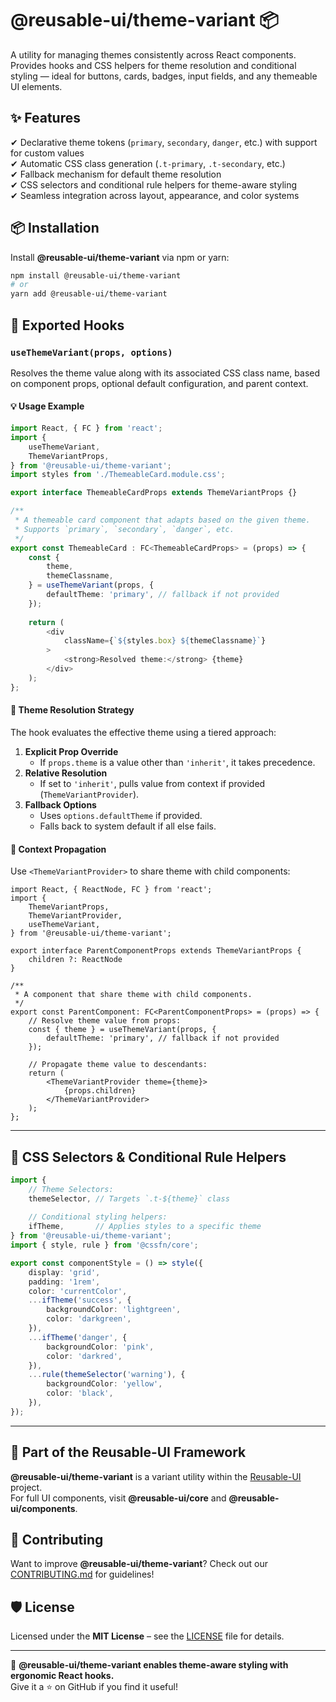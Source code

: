 # @reusable-ui/theme-variant 📦  

A utility for managing themes consistently across React components.  
Provides hooks and CSS helpers for theme resolution and conditional styling — ideal for buttons, cards, badges, input fields, and any themeable UI elements.

## ✨ Features
✔ Declarative theme tokens (`primary`, `secondary`, `danger`, etc.) with support for custom values  
✔ Automatic CSS class generation (`.t-primary`, `.t-secondary`, etc.)  
✔ Fallback mechanism for default theme resolution  
✔ CSS selectors and conditional rule helpers for theme-aware styling  
✔ Seamless integration across layout, appearance, and color systems

## 📦 Installation
Install **@reusable-ui/theme-variant** via npm or yarn:

```sh
npm install @reusable-ui/theme-variant
# or
yarn add @reusable-ui/theme-variant
```

## 🧩 Exported Hooks

### `useThemeVariant(props, options)`

Resolves the theme value along with its associated CSS class name, based on component props, optional default configuration, and parent context.

#### 💡 Usage Example

```ts
import React, { FC } from 'react';
import {
    useThemeVariant,
    ThemeVariantProps,
} from '@reusable-ui/theme-variant';
import styles from './ThemeableCard.module.css';

export interface ThemeableCardProps extends ThemeVariantProps {}

/**
 * A themeable card component that adapts based on the given theme.
 * Supports `primary`, `secondary`, `danger`, etc.
 */
export const ThemeableCard : FC<ThemeableCardProps> = (props) => {
    const {
        theme,
        themeClassname,
    } = useThemeVariant(props, {
        defaultTheme: 'primary', // fallback if not provided
    });
    
    return (
        <div
            className={`${styles.box} ${themeClassname}`}
        >
            <strong>Resolved theme:</strong> {theme}
        </div>
    );
};
```

#### 🧠 Theme Resolution Strategy

The hook evaluates the effective theme using a tiered approach:
1. **Explicit Prop Override**  
   - If `props.theme` is a value other than `'inherit'`, it takes precedence.
2. **Relative Resolution**  
   - If set to `'inherit'`, pulls value from context if provided (`ThemeVariantProvider`).
3. **Fallback Options**  
   - Uses `options.defaultTheme` if provided.
   - Falls back to system default if all else fails.

#### 🧬 Context Propagation

Use `<ThemeVariantProvider>` to share theme with child components:

```tsx
import React, { ReactNode, FC } from 'react';
import {
    ThemeVariantProps,
    ThemeVariantProvider,
    useThemeVariant,
} from '@reusable-ui/theme-variant';

export interface ParentComponentProps extends ThemeVariantProps {
    children ?: ReactNode
}

/**
 * A component that share theme with child components.
 */
export const ParentComponent: FC<ParentComponentProps> = (props) => {
    // Resolve theme value from props:
    const { theme } = useThemeVariant(props, {
        defaultTheme: 'primary', // fallback if not provided
    });
    
    // Propagate theme value to descendants:
    return (
        <ThemeVariantProvider theme={theme}>
            {props.children}
        </ThemeVariantProvider>
    );
};
```

---

## 🎨 CSS Selectors & Conditional Rule Helpers

```ts
import {
    // Theme Selectors:
    themeSelector, // Targets `.t-${theme}` class
    
    // Conditional styling helpers:
    ifTheme,       // Applies styles to a specific theme
} from '@reusable-ui/theme-variant';
import { style, rule } from '@cssfn/core';

export const componentStyle = () => style({
    display: 'grid',
    padding: '1rem',
    color: 'currentColor',
    ...ifTheme('success', {
        backgroundColor: 'lightgreen',
        color: 'darkgreen',
    }),
    ...ifTheme('danger', {
        backgroundColor: 'pink',
        color: 'darkred',
    }),
    ...rule(themeSelector('warning'), {
        backgroundColor: 'yellow',
        color: 'black',
    }),
});
```

---

## 📖 Part of the Reusable-UI Framework  
**@reusable-ui/theme-variant** is a variant utility within the [Reusable-UI](https://github.com/reusable-ui/reusable-ui-monorepo) project.  
For full UI components, visit **@reusable-ui/core** and **@reusable-ui/components**.

## 🤝 Contributing  
Want to improve **@reusable-ui/theme-variant**? Check out our [CONTRIBUTING.md](./CONTRIBUTING.md) for guidelines!  

## 🛡️ License  
Licensed under the **MIT License** – see the [LICENSE](./LICENSE) file for details.  

---

🚀 **@reusable-ui/theme-variant enables theme-aware styling with ergonomic React hooks.**  
Give it a ⭐ on GitHub if you find it useful!  
